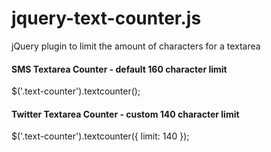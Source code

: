 jquery-text-counter.js
======================

jQuery plugin to limit the amount of characters for a textarea

#### SMS Textarea Counter - default 160 character limit
$('.text-counter').textcounter();

#### Twitter Textarea Counter - custom 140 character limit
$('.text-counter').textcounter({
	limit: 140
});